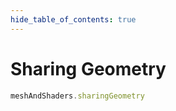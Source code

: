 ```yaml
---
hide_table_of_contents: true
---
```


# Sharing Geometry

```js playground
meshAndShaders.sharingGeometry
```